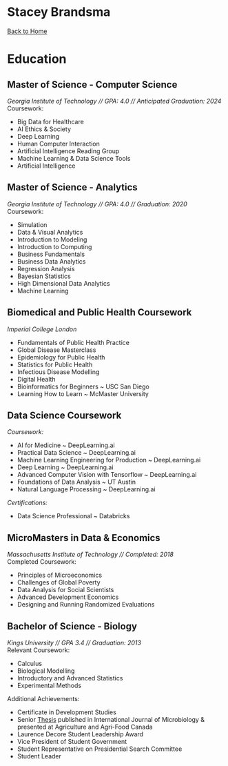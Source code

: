 # Stacey Brandsma

[Back to Home](README.md)
# Education
## Master of Science - Computer Science
_Georgia Institute of Technology // GPA: 4.0 // Anticipated
Graduation: 2024_\
Coursework:
- Big Data for Healthcare
- AI Ethics & Society
- Deep Learning
- Human Computer Interaction
- Artificial Intelligence Reading Group
- Machine Learning & Data Science Tools
- Artificial Intelligence

## Master of Science - Analytics
_Georgia Institute of Technology // GPA: 4.0 // Graduation: 2020_\
Coursework:
- Simulation
- Data & Visual Analytics
- Introduction to Modeling
- Introduction to Computing
- Business Fundamentals
- Business Data Analytics
- Regression Analysis
- Bayesian Statistics
- High Dimensional Data Analytics
- Machine Learning

## Biomedical and Public Health Coursework
_Imperial College London_
- Fundamentals of Public Health Practice
- Global Disease Masterclass
- Epidemiology for Public Health
- Statistics for Public Health
- Infectious Disease Modelling
- Digital Health
- Bioinformatics for Beginners ~ USC San Diego
- Learning How to Learn ~ McMaster University

## Data Science Coursework
_Coursework:_
- AI for Medicine ~ DeepLearning.ai
- Practical Data Science ~ DeepLearning.ai
- Machine Learning Engineering for Production ~ DeepLearning.ai
- Deep Learning ~ DeepLearning.ai
- Advanced Computer Vision with Tensorflow ~ DeepLearning.ai
- Foundations of Data Analysis ~ UT Austin
- Natural Language Processing ~ DeepLearning.ai

_Certifications:_
- Data Science Professional ~ Databricks

## MicroMasters in Data & Economics
_Massachusetts Institute of Technology // Completed: 2018_\
Completed Coursework:
- Principles of Microeconomics
- Challenges of Global Poverty
- Data Analysis for Social Scientists
- Advanced Development Economics
- Designing and Running Randomized Evaluations

## Bachelor of Science - Biology
_Kings University // GPA 3.4 // Graduation: 2013_\
Relevant Coursework:
- Calculus
- Biological Modelling
- Introductory and Advanced Statistics
- Experimental Methods

Additional Achievements:
- Certificate in Development Studies
- Senior [Thesis](https://pubmed.ncbi.nlm.nih.gov/23107497/) published in International Journal of Microbiology & presented at Agriculture and Agri-Food Canada
- Laurence Decore Student Leadership Award
- Vice President of Student Government
- Student Representative on Presidential Search Committee
- Student Leader
